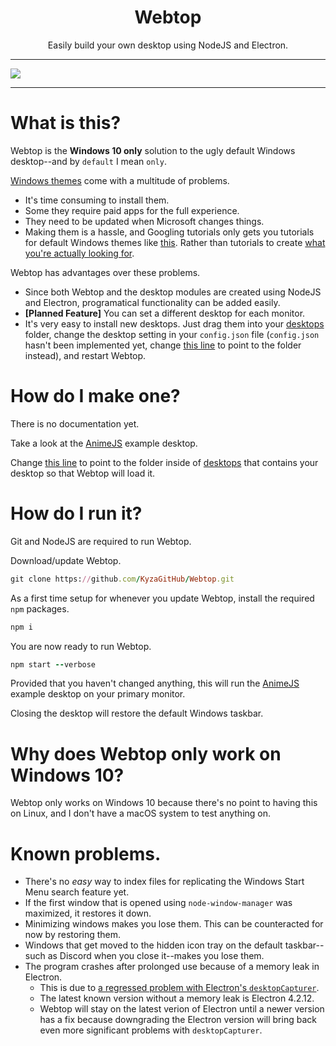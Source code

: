 <h1 align="center">
 Webtop
</h1>
<p align="center">
 Easily build your own desktop using NodeJS and Electron.
 <hr>
 <img src="images/TeQSwA.gif" />
</p>
<hr>

# What is this?

Webtop is the **Windows 10 only** solution to the ugly default Windows desktop--and by `default` I mean `only`.

[Windows themes](https://www.deviantart.com/tag/windows10themes) come with a multitude of problems.

 - It's time consuming to install them.
 - Some they require paid apps for the full experience.
 - They need to be updated when Microsoft changes things.
 - Making them is a hassle, and Googling tutorials only gets you tutorials for default Windows themes like [this](https://www.laptopmag.com/articles/make-windows-10-theme). Rather than tutorials to create [what you're actually looking for](https://www.deviantart.com/tag/windows10themes).

Webtop has advantages over these problems.

 - Since both Webtop and the desktop modules are created using NodeJS and Electron, programatical functionality can be added easily.
 - **[Planned Feature]** You can set a different desktop for each monitor.
 - It's very easy to install new desktops. Just drag them into your [desktops](https://github.com/KyzaGitHub/Webtop/tree/master/desktops) folder, change the desktop setting in your `config.json` file (`config.json` hasn't been implemented yet, change [this line](https://github.com/KyzaGitHub/Webtop/blob/7a18466b66af857908a98b0a7c5827696cda4c1a/index.js#L38) to point to the folder instead), and restart Webtop.

# How do I make one?

There is no documentation yet.

Take a look at the [AnimeJS](https://github.com/KyzaGitHub/Webtop/tree/master/desktops/AnimeJS) example desktop.

Change [this line](https://github.com/KyzaGitHub/Webtop/blob/7a18466b66af857908a98b0a7c5827696cda4c1a/index.js#L38) to point to the folder inside of [desktops](https://github.com/KyzaGitHub/Webtop/tree/master/desktops) that contains your desktop so that Webtop will load it.

# How do I run it?

Git and NodeJS are required to run Webtop.

Download/update Webtop.

```ruby
git clone https://github.com/KyzaGitHub/Webtop.git
```

As a first time setup for whenever you update Webtop, install the required `npm` packages.

```ruby
npm i
```

You are now ready to run Webtop.

```ruby
npm start --verbose
```

Provided that you haven't changed anything, this will run the [AnimeJS](https://github.com/KyzaGitHub/Webtop/tree/master/desktops/AnimeJS) example desktop on your primary monitor. 

Closing the desktop will restore the default Windows taskbar.

# Why does Webtop only work on Windows 10?

Webtop only works on Windows 10 because there's no point to having this on Linux, and I don't have a macOS system to test anything on.

# Known problems.

 - There's no _easy_ way to index files for replicating the Windows Start Menu search feature yet.
 - If the first window that is opened using `node-window-manager` was maximized, it restores it down.
 - Minimizing windows makes you lose them. This can be counteracted for now by restoring them.
 - Windows that get moved to the hidden icon tray on the default taskbar--such as Discord when you close it--makes you lose them.
 - The program crashes after prolonged use because of a memory leak in Electron.
   - This is due to [a regressed problem with Electron's `desktopCapturer`](https://github.com/electron/electron/issues/21555).
   - The latest known version without a memory leak is Electron 4.2.12.
   - Webtop will stay on the latest verion of Electron until a newer version has a fix because downgrading the Electron version will bring back even more significant problems with `desktopCapturer`.
